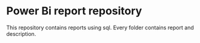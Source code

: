 # Power Bi report repository
This repository contains reports using sql. Every folder contains report and description.